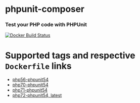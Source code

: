 # phpunit-composer

### Test your PHP code with PHPUnit

[![Docker Build Status](https://img.shields.io/docker/build/jrottenberg/ffmpeg.svg)](https://hub.docker.com/r/rcolet/phpunit-composer/builds/)

# Supported tags and respective `Dockerfile` links
-	[php56-phpunit54](https://github.com/Rcolet/phpunit-composer/blob/master/php56/phpunit54/Dockerfile)
-	[php70-phpunit54](https://github.com/Rcolet/phpunit-composer/tree/master/php70/phpunit54)
-	[php71-phpunit54](https://github.com/Rcolet/phpunit-composer/tree/master/php71/phpunit54)
-	[php72-phpunit54, latest](https://github.com/Rcolet/phpunit-composer/tree/master/php72/phpunit54)